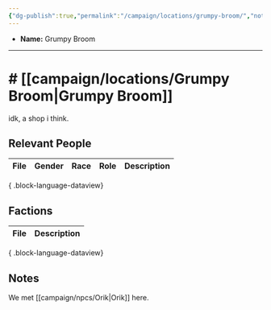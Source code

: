 ```yaml
---
{"dg-publish":true,"permalink":"/campaign/locations/grumpy-broom/","noteIcon":"","created":"2025-10-26T19:33:27.869-07:00","updated":"2025-10-27T16:35:16.952-07:00"}
---
```



<p><span><ul>
<li dir="auto"><strong>Name:</strong> Grumpy Broom</li>
</ul></span></p>

---

# # [[campaign/locations/Grumpy Broom\|Grumpy Broom]]
idk, a shop i think. 

## Relevant People
| File | Gender | Race | Role | Description |
| ---- | ------ | ---- | ---- | ----------- |

{ .block-language-dataview}

## Factions
| File | Description |
| ---- | ----------- |

{ .block-language-dataview}

## Notes
We met [[campaign/npcs/Orik\|Orik]] here. 

